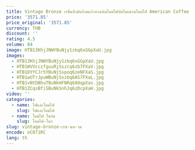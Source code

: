```yaml
---
title: Vintage Bronze เรซิ่นน้ํามันก๊าดแก้วทางเดินโคมไฟบันไดแขวนโคมไฟ American Coffee House เคาน์เตอร์บาร์จี้โคมไฟ
price: '3571.85'
price_original: '3571.85'
currency: THB
discount: ''
rating: 4.5
volume: 84
image: HTB13KhjJNWYBuNjy1zkq6xGGpXaU.jpg
images:
  - HTB13KhjJNWYBuNjy1zkq6xGGpXaU.jpg
  - HTB1WVVcczfguuRjSszcq6zb7FXaV.jpg
  - HTB1DYYCJr5YBuNjSspoq6zeNFXaS.jpg
  - HTB1wUTrJpuWBuNjSszbq6AS7FXaL.jpg
  - HTB1vNtDBhuTBuNkHFNRq6A9qpXav.jpg
  - HTB1ZCqsBfiSBuNkSnhJq6zDcpXaH.jpg
video: ''
categories:
  - name: ไฟและโคมไฟ
    slug: ไฟและโคมไฟ
  - name: โคมไฟ ในร่ม
    slug: โคมไฟ-ในร
slug: vintage-bronze-เรซ-นน-าม
encode: oC071RC
lang: th
---
```

  